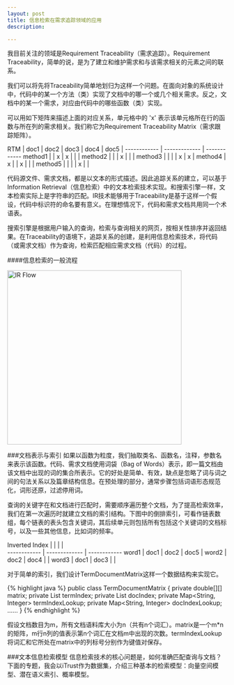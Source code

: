 ```yaml
---
layout: post
title: 信息检索在需求追踪领域的应用
description: 

---
```


我目前关注的领域是Requirement Traceability（需求追踪）。Requirement Traceability，简单的说，是为了建立和维护需求和与该需求相关的元素之间的联系。

我们可以将先将Traceability简单地划归为这样一个问题。在面向对象的系统设计中，代码中的某一个方法（类）实现了文档中的哪一个或几个相关需求。反之，文档中的某一个需求，对应由代码中的哪些函数（类）实现。

可以用如下矩阵来描述上面的对应关系，单元格中的 'x' 表示该单元格所在行的函数与所在列的需求相关。我们称它为Requirement Traceability Matrix（需求跟踪矩阵）。  

RTM  | doc1 | doc2 | doc3 | doc4 | doc5 |
------------ | ------------- | ------------
method1 | | x | x |  |  |
method2 |  |  | x |  |  |
method3 | |  |  | x | x |
method4 | x |  | x |  |  |
method5 | |  |  | x |  |


代码源文件、需求文档，都是以文本的形式描述。因此追踪关系的建立，可以基于Information Retrieval（信息检索）中的文本检索技术实现。和搜索引擎一样，文本检索实际上是字符串的匹配。IR技术能够用于Traceability是基于这样一个假设，代码中标识符的命名要有意义。在理想情况下，代码和需求文档共用同一个术语表。

搜索引擎是根据用户输入的查询，检索与查询相关的网页，按相关性排序并返回结果。在Traceability的语境下，追踪关系的创建，是利用信息检索技术，将代码（或需求文档）作为查询，检索匹配相应需求文档（代码）的过程。

####信息检索的一般流程

<img src="{{ site.img_url }}/2014/ir_flow.png" alt="IR Flow" width="400px" />

###文档表示与索引
如果以函数为粒度，我们抽取类名、函数名，注释，参数名来表示该函数。代码、需求文档使用词袋（Bag of Words）表示，即一篇文档由该文档中出现的词的集合所表示。它的好处是简单、有效，缺点是忽略了词与词之间的句法关系以及篇章结构信息。在预处理的部分，通常步骤包括词语形态规范化，词形还原，过滤停用词。

查询的关键字在和文档进行匹配时，需要顺序遍历整个文档，为了提高检索效率，我们在第一次遍历时就建立文档的索引结构。下图中的倒排索引，可看作链表数组，每个链表的表头包含关键词，其后续单元则包括所有包括这个关键词的文档标号，以及一些其他信息，比如词的频率。

Inverted Index |  |  |  |  
------------ | ------------- | ------------
word1 | doc1 | doc2 | doc5 |
word2 | doc2 | doc4 |  |
word3 | doc1 | doc3 |  |

对于简单的索引，我们设计TermDocumentMatrix这样一个数据结构来实现它。

{% highlight java %}
public class TermDocumentMatrix {
    private double[][] matrix;
    private List<String> termIndex;
    private List<String> docIndex;
    private Map<String, Integer> termIndexLookup;
    private Map<String, Integer> docIndexLookup;
    ......
}
{% endhighlight %}

假设文档数目为m，所有文档语料库大小为n（共有n个词汇）。matrix是一个m*n的矩阵，m行n列的值表示第n个词汇在文档m中出现的次数。termIndexLookup 将词汇和它所处在matrix中的列标号分别作为键值对保存。

###文本信息检索模型
信息检索技术的核心问题是，如何准确匹配查询与文档？下面的专题，我会以iTrust作为数据集，介绍三种基本的检索模型：向量空间模型、潜在语义索引、概率模型。

